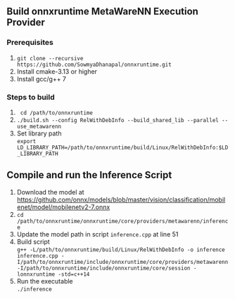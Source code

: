 ## Build onnxruntime MetaWareNN Execution Provider

### Prerequisites 
   1. `git clone --recursive https://github.com/SowmyaDhanapal/onnxruntime.git`  
   2. Install cmake-3.13 or higher
   3. Install gcc/g++ 7

### Steps to build
   1. ` cd /path/to/onnxruntime`  
   2. `./build.sh --config RelWithDebInfo --build_shared_lib --parallel --use_metawarenn`  
   3. Set library path  
      `export LD_LIBRARY_PATH=/path/to/onnxruntime/build/Linux/RelWithDebInfo:$LD_LIBRARY_PATH`  
    
## Compile and run the Inference Script 
   1. Download the model at https://github.com/onnx/models/blob/master/vision/classification/mobilenet/model/mobilenetv2-7.onnx  
   2. `cd /path/to/onnxruntime/onnxruntime/core/providers/metawarenn/inference`
   3. Update the model path in script `inference.cpp` at line 51 
   4. Build script  
      `g++ -L/path/to/onnxruntime/build/Linux/RelWithDebInfo -o inference inference.cpp -I/path/to/onnxruntime/include/onnxruntime/core/providers/metawarenn -I/path/to/onnxruntime/include/onnxruntime/core/session -lonnxruntime -std=c++14`  
   5. Run the executable  
      `./inference`  
